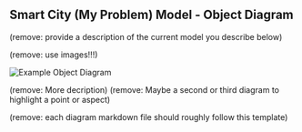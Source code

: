 ## Smart City (My Problem) Model - Object Diagram

(remove: provide a description of the current model you describe below)

(remove: use images!!!)

![Example Object Diagram](https://github.com/IDS6145-Fall2019/assignment1-agadd881/tree/master/images/enter_object_diagram.png)

(remove: More decription)
(remove: Maybe a second or third diagram to highlight a point or aspect)

(remove: each diagram markdown file should roughly follow this template)

